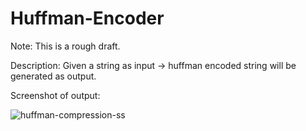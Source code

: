 # Huffman-Encoder
Note: This is a rough draft.

Description: Given a string as input -> huffman encoded string will be generated as output.

Screenshot of output:

![huffman-compression-ss](https://user-images.githubusercontent.com/55122906/113456338-f8210800-93da-11eb-9412-d8504f6db6d2.PNG)
